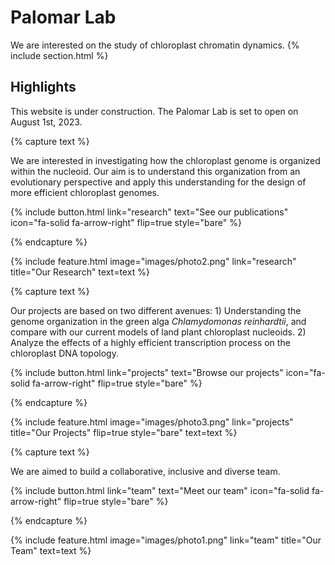 ---
---

# Palomar Lab
We are interested on the study of chloroplast chromatin dynamics.
{% include section.html %}

## Highlights

This website is under construction.
The Palomar Lab is set to open on August 1st, 2023.

{% capture text %}

We are interested in investigating how the chloroplast genome is organized within the nucleoid. Our aim is to understand this organization from an evolutionary perspective and apply this understanding for the design of more efficient chloroplast genomes.

{%
  include button.html
  link="research"
  text="See our publications"
  icon="fa-solid fa-arrow-right"
  flip=true
  style="bare"
%}

{% endcapture %}

{%
  include feature.html
  image="images/photo2.png"
  link="research"
  title="Our Research"
  text=text
%}

{% capture text %}

Our projects are based on two different avenues: 1) Understanding the genome organization in the green alga *Chlamydomonas reinhardtii*, and compare with our current models of land plant chloroplast nucleoids. 2) Analyze the effects of a highly efficient transcription process on the chloroplast DNA topology.

{%
  include button.html
  link="projects"
  text="Browse our projects"
  icon="fa-solid fa-arrow-right"
  flip=true
  style="bare"
%}

{% endcapture %}

{%
  include feature.html
  image="images/photo3.png"
  link="projects"
  title="Our Projects"
  flip=true
  style="bare"
  text=text
%}

{% capture text %}

We are aimed to build a collaborative, inclusive and diverse team.

{%
  include button.html
  link="team"
  text="Meet our team"
  icon="fa-solid fa-arrow-right"
  flip=true
  style="bare"
%}

{% endcapture %}

{%
  include feature.html
  image="images/photo1.png"
  link="team"
  title="Our Team"
  text=text
%}
